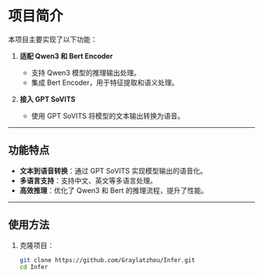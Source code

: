 # 项目简介

本项目主要实现了以下功能：

1. **适配 Qwen3 和 Bert Encoder**  
   - 支持 Qwen3 模型的推理输出处理。  
   - 集成 Bert Encoder，用于特征提取和语义处理。

2. **接入 GPT SoVITS**  
   - 使用 GPT SoVITS 将模型的文本输出转换为语音。  

---

## 功能特点

- **文本到语音转换**：通过 GPT SoVITS 实现模型输出的语音化。  
- **多语言支持**：支持中文、英文等多语言处理。  
- **高效推理**：优化了 Qwen3 和 Bert 的推理流程，提升了性能。

---

## 使用方法

1. 克隆项目：
   ```bash
   git clone https://github.com/Graylatzhou/Infer.git
   cd Infer